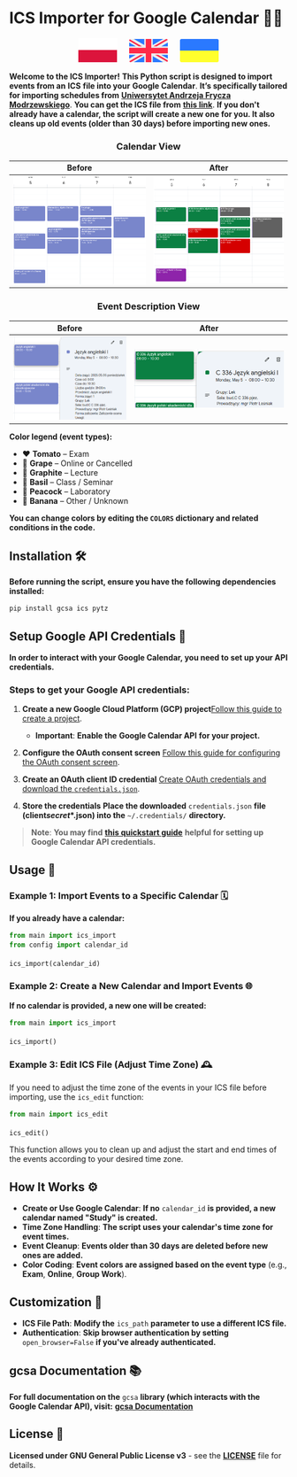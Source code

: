 # **ICS Importer for Google Calendar** 📅✨

<p align="center">
  <a href="docs/pl.md"><img src="docs/pl_icon.svg" width="70"></a>
  <a>  </a>
  <a href="README.md"><img src="docs/en_icon.svg" width="70"></a>
  <a>  </a>
  <a href="docs/ua.md"><img src="docs/ua_icon.svg" width="70"></a>
</p>

**Welcome to the ICS Importer!** **This Python script is designed to import events from an** **ICS** **file into your** **Google Calendar**. **It’s specifically tailored for importing schedules from** [**Uniwersytet Andrzeja Frycza Modrzewskiego**](https://uafm.edu.pl/). **You can get the ICS file from** **[this link](https://dziekanat.uafm.edu.pl/Plany/PlanyGrup)**. **If you don't already have a calendar, the script will create a new one for you. It also cleans up old events (older than 30 days) before importing new ones.**

<div align="center">
  <h3><strong>Calendar View</strong></h3>
</div>

|             **Before**              |             **After**             |
| :---------------------------------: | :-------------------------------: |
| ![Before](docs/calendar_before.png) | ![After](docs/calendar_after.png) |

<div align="center">
  <h3><strong>Event Description View</strong></h3>
</div>

|                            **Before**                             |                            **After**                            |
| :---------------------------------------------------------------: | :-------------------------------------------------------------: |
| <img src="docs/description_before.png" alt="Before" width="400"/> | <img src="docs/description_after.png" alt="After" width="560"/> |

**Color legend (event types):**

- ❤️ **Tomato** – Exam
- 💜 **Grape** – Online or Cancelled
- 🖤 **Graphite** – Lecture
- 💚 **Basil** – Class / Seminar
- 💙 **Peacock** – Laboratory
- 💛 **Banana** – Other / Unknown

**You can change colors by editing the `COLORS` dictionary and related conditions in the code.**

## **Installation** 🛠️

**Before running the script, ensure you have the following dependencies installed:**

```bash
pip install gcsa ics pytz
```

## **Setup Google API Credentials** 🔑

**In order to interact with your Google Calendar, you need to set up your API credentials.**

### **Steps to get your Google API credentials:**

1. **Create a new Google Cloud Platform (GCP) project**[Follow this guide to create a project](https://developers.google.com/workspace/guides/create-project).

   - **Important**: **Enable the** **Google Calendar API** **for your project.**

2. **Configure the OAuth consent screen**
   [Follow this guide for configuring the OAuth consent screen](https://developers.google.com/workspace/guides/configure-oauth-consent).
3. **Create an OAuth client ID credential**
   [Create OAuth credentials and download the `credentials.json`](https://developers.google.com/workspace/guides/create-credentials#oauth-client-id).
4. **Store the credentials**
   **Place the downloaded** `credentials.json` **file (client*secret*\*.json) into the** `~/.credentials/` **directory.**

> **Note**: **You may find** [**this quickstart guide**](https://developers.google.com/workspace/calendar/api/quickstart/python) **helpful for setting up Google Calendar API credentials.**

## **Usage** 🎉

### **Example 1: Import Events to a Specific Calendar** 🗓️

**If you already have a calendar:**

```python
from main import ics_import
from config import calendar_id

ics_import(calendar_id)
```

### **Example 2: Create a New Calendar and Import Events** 🌐

**If no calendar is provided, a new one will be created:**

```python
from main import ics_import

ics_import()
```

### **Example 3: Edit ICS File (Adjust Time Zone)** 🕰️

If you need to adjust the time zone of the events in your ICS file before importing, use the `ics_edit` function:

```python
from main import ics_edit

ics_edit()
```

This function allows you to clean up and adjust the start and end times of the events according to your desired time zone.

## **How It Works** ⚙️

- **Create or Use Google Calendar**: **If no** `calendar_id` **is provided, a new calendar named "Study" is created.**
- **Time Zone Handling**: **The script uses your calendar's time zone for event times.**
- **Event Cleanup**: **Events older than 30 days are deleted before new ones are added.**
- **Color Coding**: **Event colors are assigned based on the event type** (e.g., **Exam**, **Online**, **Group Work**).

## **Customization** 🎨

- **ICS File Path**: **Modify the** `ics_path` **parameter to use a different ICS file.**
- **Authentication**: **Skip browser authentication by setting** `open_browser=False` **if you've already authenticated.**

## **gcsa Documentation** 📚

**For full documentation on the** `gcsa` **library (which interacts with the Google Calendar API), visit:**
[**gcsa Documentation**](https://google-calendar-simple-api.readthedocs.io/en/latest/index.html)

## **License** 📜

**Licensed under GNU General Public License v3** - see the [**LICENSE**](LICENSE) file for details.
